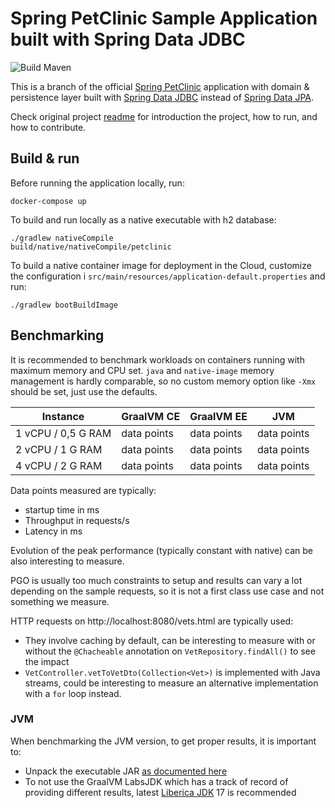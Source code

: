 # Spring PetClinic Sample Application built with Spring Data JDBC
![Build Maven](https://github.com/spring-petclinic/spring-petclinic-data-jdbc/workflows/Build%20Maven/badge.svg)

This is a branch of the official [Spring PetClinic](https://github.com/spring-projects/spring-petclinic) application with domain & persistence layer built with [Spring Data JDBC](https://projects.spring.io/spring-data-jdbc/) instead of [Spring Data JPA](https://projects.spring.io/spring-data-jpa/).

Check original project [readme](https://github.com/spring-projects/spring-petclinic/blob/master/readme.md) for introduction the project, how to run, and how to contribute.

## Build & run

Before running the application locally, run:
```
docker-compose up
```

To build and run locally as a native executable with h2 database:
```
./gradlew nativeCompile
build/native/nativeCompile/petclinic
```

To build a native container image for deployment in the Cloud, customize the configuration i `src/main/resources/application-default.properties` and run:
```
./gradlew bootBuildImage
```

## Benchmarking

It is recommended to benchmark workloads on containers running with maximum memory and CPU set. `java` and `native-image` memory management is hardly comparable, so no custom memory option like `-Xmx` should be set, just use the defaults. 

| Instance            | GraalVM CE   | GraalVM EE  | JVM         |
|---------------------|--------------|-------------|-------------|
| 1 vCPU / 0,5 G RAM  | data points  | data points | data points |
| 2 vCPU / 1 G RAM    | data points  | data points | data points |
| 4 vCPU / 2 G RAM    | data points  | data points | data points |

Data points measured are typically:
 - startup time in ms
 - Throughput in requests/s
 - Latency in ms 

Evolution of the peak performance (typically constant with native) can be also interesting to measure.

PGO is usually too much constraints to setup and results can vary a lot depending on the sample requests, so it is not a first class use case and not something we measure.

HTTP requests on http://localhost:8080/vets.html are typically used:
 - They involve caching by default, can be interesting to measure with or without the `@Chacheable` annotation on `VetRepository.findAll()` to see the impact
 - `VetController.vetToVetDto(Collection<Vet>)` is implemented with Java streams, could be interesting to measure an alternative implementation with a `for` loop instead.

### JVM

When benchmarking the JVM version, to get proper results, it is important to:
 - Unpack the executable JAR [as documented here](https://docs.spring.io/spring-boot/docs/current/reference/html/container-images.html#container-images.efficient-images.unpacking)
 - To not use the GraalVM LabsJDK which has a track of record of providing different results, latest [Liberica JDK](https://bell-sw.com/libericajdk/) 17 is recommended
